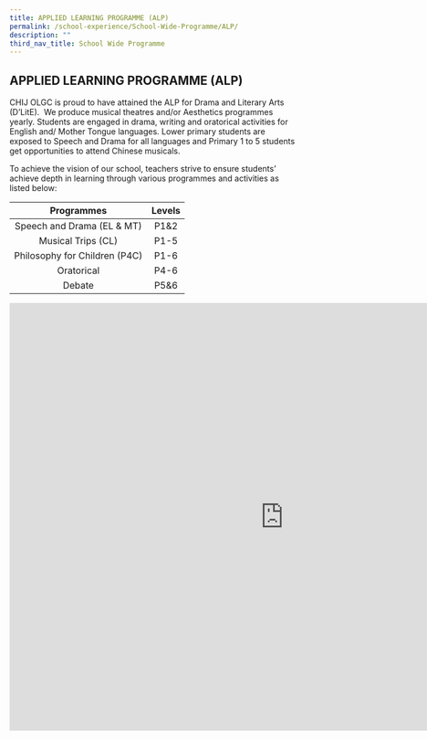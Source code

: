 ```yaml
---
title: APPLIED LEARNING PROGRAMME (ALP)
permalink: /school-experience/School-Wide-Programme/ALP/
description: ""
third_nav_title: School Wide Programme
---
```

## APPLIED LEARNING PROGRAMME (ALP)

CHIJ OLGC is proud to have attained the ALP for Drama and Literary Arts (D’LitE).&nbsp; We produce musical theatres and/or Aesthetics programmes yearly. Students are engaged in drama, writing and oratorical activities for English and/ Mother Tongue languages. Lower primary students are exposed to Speech and Drama for all languages and Primary 1 to 5 students get opportunities to attend Chinese musicals.&nbsp;

To achieve the vision of our school, teachers strive to ensure students’ achieve depth in learning through various programmes and activities as listed below:

|           Programmes           | Levels |
|:------------------------------:|:------:|
| Speech and Drama (EL &amp; MT)     |  P1&amp;2  |
| Musical Trips (CL)             |   P1-5  |
| Philosophy for Children (P4C)  |   P1-6  |
| Oratorical                    | P4-6   |
| Debate                         |  P5&amp;6  |

<iframe allowfullscreen="true" height="749" width="960" frameborder="0" src="https://docs.google.com/presentation/d/e/2PACX-1vQfWteLdYSbM6ht2Gm04tNFQi9hpm27uumIucvf85qHNgMrUukaUBfZGrpI91Xu4ceBW50n_doD0E1n/embed?start=false&amp;loop=false&amp;delayms=3000"></iframe>